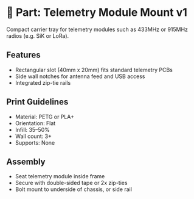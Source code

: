 # 📶 Part: Telemetry Module Mount v1

Compact carrier tray for telemetry modules such as 433MHz or 915MHz radios (e.g. SiK or LoRa).

## Features

- Rectangular slot (40mm x 20mm) fits standard telemetry PCBs
- Side wall notches for antenna feed and USB access
- Integrated zip-tie rails

## Print Guidelines

- Material: PETG or PLA+
- Orientation: Flat
- Infill: 35–50%
- Wall count: 3+
- Supports: None

## Assembly

- Seat telemetry module inside frame
- Secure with double-sided tape or 2x zip-ties
- Bolt mount to underside of chassis, or side rail

